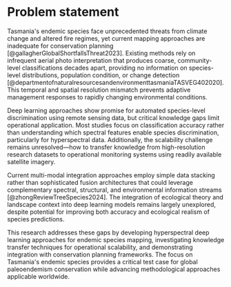# Problem statement

Tasmania's endemic species face unprecedented threats from climate change and altered fire regimes, yet current mapping approaches are inadequate for conservation planning [@gallagherGlobalShortfallsThreat2023]. Existing methods rely on infrequent aerial photo interpretation that produces coarse, community-level classifications decades apart, providing no information on species-level distributions, population condition, or change detection [@departmentofnaturalresourcesandenvironmenttasmaniaTASVEG402020]. This temporal and spatial resolution mismatch prevents adaptive management responses to rapidly changing environmental conditions.

Deep learning approaches show promise for automated species-level discrimination using remote sensing data, but critical knowledge gaps limit operational application. Most studies focus on classification accuracy rather than understanding which spectral features enable species discrimination, particularly for hyperspectral data. Additionally, the scalability challenge remains unresolved—how to transfer knowledge from high-resolution research datasets to operational monitoring systems using readily available satellite imagery.

Current multi-modal integration approaches employ simple data stacking rather than sophisticated fusion architectures that could leverage complementary spectral, structural, and environmental information streams [@zhongReviewTreeSpecies2024]. The integration of ecological theory and landscape context into deep learning models remains largely unexplored, despite potential for improving both accuracy and ecological realism of species predictions.

This research addresses these gaps by developing hyperspectral deep learning approaches for endemic species mapping, investigating knowledge transfer techniques for operational scalability, and demonstrating integration with conservation planning frameworks. The focus on Tasmania's endemic species provides a critical test case for global paleoendemism conservation while advancing methodological approaches applicable worldwide.
